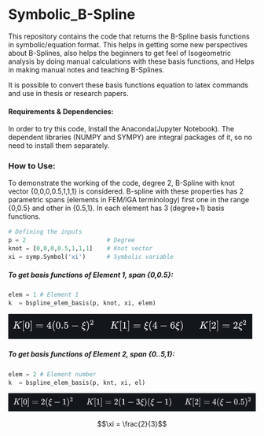 # Symbolic_B-Spline
This repository contains the code that returns the B-Spline basis functions in symbolic/equation format. This helps in getting some new perspectives about B-Splines, also helps the beginners to get feel of Isogeometric analysis by doing manual calculations with these basis functions, and Helps in making manual notes and teaching B-Splines. 

It is possible to convert these basis functions equation to latex commands and use in thesis or research papers.

#### Requirements & Dependencies:

In order to try this code, Install the Anaconda(Jupyter Notebook). The dependent libraries (NUMPY and SYMPY) are integral packages of it, so no need to install them separately.

### How to Use:

To demonstrate the working of the  code, degree 2, B-Spline with knot vector {0,0,0,0.5,1,1,1} is considered. B-spline with these properties has 2 parametric spans (elements in FEM/IGA terminology) first one in the range {0,0.5} and other in {0.5,1}. In each element has 3 (degree+1) basis functions.

```python
# Defining the inputs
p = 2						# Degree
knot = [0,0,0,0.5,1,1,1]	# Knot vector
xi = symp.Symbol('xi')		# Symbolic variable
```

##### To get basis functions of Element 1, span {0,0.5}:

```python
elem = 1 # Element 1
k  = bspline_elem_basis(p, knot, xi, elem)
```

![Element 1](README/ele1.PNG)

##### To get basis functions of Element 2, span {0..5,1}: 

```python
elem = 2 # Element number
k  = bspline_elem_basis(p, knt, xi, el)  
```

![Element 2](README/el2.PNG)

```math
\xi = \frac{2}{3}
```

